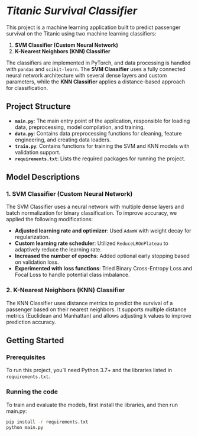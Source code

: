 # ***Titanic Survival Classifier***

This project is a machine learning application built to predict passenger survival on the Titanic using two machine
learning classifiers:

1. **SVM Classifier (Custom Neural Network)**
2. **K-Nearest Neighbors (KNN) Classifier**

The classifiers are implemented in PyTorch, and data processing is handled with `pandas` and `scikit-learn`. The **SVM
Classifier** uses a fully connected neural network architecture with several dense layers and custom parameters, while
the **KNN Classifier** applies a distance-based approach for classification.

## Project Structure

- **`main.py`**: The main entry point of the application, responsible for loading data, preprocessing, model
  compilation, and training.
- **`data.py`**: Contains data preprocessing functions for cleaning, feature engineering, and creating data loaders.
- **`train.py`**: Contains functions for training the SVM and KNN models with validation support.
- **`requirements.txt`**: Lists the required packages for running the project.

## Model Descriptions

### 1. SVM Classifier (Custom Neural Network)

The SVM Classifier uses a neural network with multiple dense layers and batch normalization for binary classification.
To improve accuracy, we applied the following modifications:

- **Adjusted learning rate and optimizer**: Used `AdamW` with weight decay for regularization.
- **Custom learning rate scheduler**: Utilized `ReduceLROnPlateau` to adaptively reduce the learning rate.
- **Increased the number of epochs**: Added optional early stopping based on validation loss.
- **Experimented with loss functions**: Tried Binary Cross-Entropy Loss and Focal Loss to handle potential class
  imbalance.

### 2. K-Nearest Neighbors (KNN) Classifier

The KNN Classifier uses distance metrics to predict the survival of a passenger based on their nearest neighbors. It
supports multiple distance metrics (Euclidean and Manhattan) and allows adjusting `k` values to improve prediction
accuracy.

## Getting Started

### Prerequisites

To run this project, you’ll need Python 3.7+ and the libraries listed in `requirements.txt`.

### Running the code

To train and evaluate the models, first install the libraries, and then run main.py:

```bash
pip install -r requirements.txt 
python main.py 





